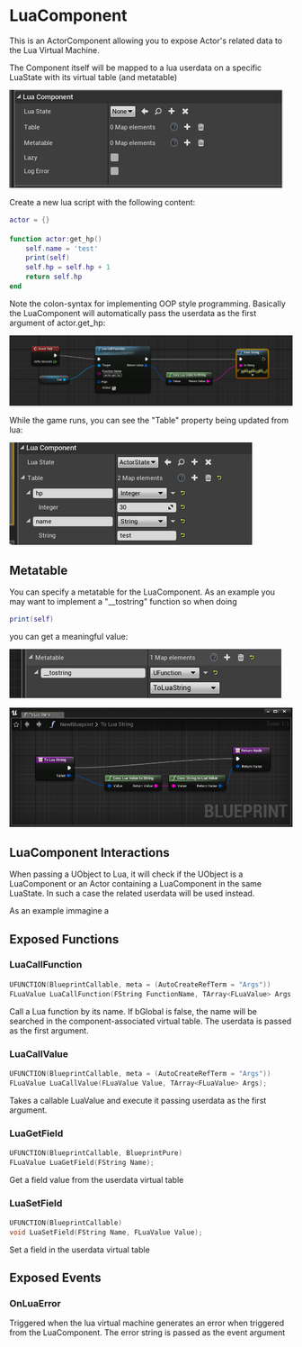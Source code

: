 # LuaComponent

This is an ActorComponent allowing you to expose Actor's related data to the Lua Virtual Machine.

The Component itself will be mapped to a lua userdata on a specific LuaState with its virtual table (and metatable)

![LuaComponent](Screenshots/LuaComponent.PNG?raw=true "LuaComponent")

Create a new lua script with the following content:

```lua
actor = {}

function actor:get_hp()
    self.name = 'test'
    print(self)
    self.hp = self.hp + 1
    return self.hp
end
```

Note the colon-syntax for implementing OOP style programming. Basically the LuaComponent will automatically pass the userdata as the first argument of actor.get_hp:

![LuaComponent2](Screenshots/LuaComponent2.PNG?raw=true "LuaComponent2")

While the game runs, you can see the "Table" property being updated from lua:

![LuaComponent3](Screenshots/LuaComponent3.PNG?raw=true "LuaComponent3")

## Metatable

You can specify a metatable for the LuaComponent. As an example you may want to implement a "__tostring" function so when doing

```lua
print(self)
```

you can get a meaningful value:

![LuaComponent4](Screenshots/LuaComponent4.PNG?raw=true "LuaComponent4")

![LuaComponent5](Screenshots/LuaComponent5.PNG?raw=true "LuaComponent5")

## LuaComponent Interactions

When passing a UObject to Lua, it will check if the UObject is a LuaComponent or an Actor containing a LuaComponent in the same LuaState. In such a case the related userdata will be used instead.

As an example immagine a 

## Exposed Functions

### LuaCallFunction

```cpp
UFUNCTION(BlueprintCallable, meta = (AutoCreateRefTerm = "Args"))
FLuaValue LuaCallFunction(FString FunctionName, TArray<FLuaValue> Args, bool bGlobal);
```

Call a Lua function by its name. If bGlobal is false, the name will be searched in the component-associated virtual table.
The userdata is passed as the first argument.

### LuaCallValue

```cpp
UFUNCTION(BlueprintCallable, meta = (AutoCreateRefTerm = "Args"))
FLuaValue LuaCallValue(FLuaValue Value, TArray<FLuaValue> Args);
```

Takes a callable LuaValue and execute it passing userdata as the first argument.

### LuaGetField

```cpp
UFUNCTION(BlueprintCallable, BlueprintPure)
FLuaValue LuaGetField(FString Name);
```

Get a field value from the userdata virtual table

### LuaSetField

```cpp
UFUNCTION(BlueprintCallable)
void LuaSetField(FString Name, FLuaValue Value);
```

Set a field in the userdata virtual table

## Exposed Events

### OnLuaError

Triggered when the lua virtual machine generates an error when triggered from the LuaComponent. The error string is passed as the event argument
